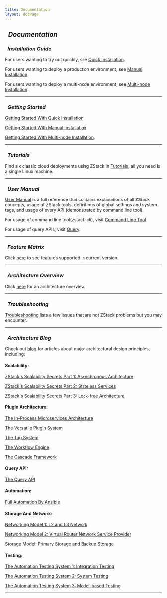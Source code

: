 ```yaml
---
title: Documentation
layout: docPage
---
```


<h2>
<i class="fa fa-university">&nbsp; Documentation</i>
</h2>

<h3><i class="fa fa-cogs">&nbsp; Installation Guide</i></h3>

For users wanting to try out quickly, see [Quick Installation](../installation/index.html).

For users wanting to deploy a production environment, see [Manual Installation](../installation/manual.html).

For users wanting to deploy a multi-node environment, see [Multi-node Installation](../installation/multi-node.html).

<hr>

<h3><i class="fa fa-book">&nbsp; Getting Started</i></h3>

[Getting Started With Quick Installation](getstart-quick.html).

[Getting Started With Manual Installation](getstart-manual.html).

[Getting Started With Multi-node Installation](getstart-multi.html).

<hr>

<h3><i class="fa fa-archive">&nbsp; Tutorials</i></h3>

Find six classic cloud deployments using ZStack in [Tutorials](../tutorials), all you need is a single Linux machine.

<hr>

<h3><i class="fa fa-user">&nbsp; User Manual</i></h3>

[User Manual](http://zstackdoc.readthedocs.org/en/latest/) is a full reference that contains explanations of all ZStack concepts,
usage of ZStack tools, definitions of global settings and system tags, and usage of every API (demonstrated by command line tool).

For usage of command line tool(zstack-cli), visit [Command Line Tool](http://zstackdoc.readthedocs.org/en/latest/userManual/cli.html).

For usage of query APIs, visit [Query](http://zstackdoc.readthedocs.org/en/latest/userManual/query.html).

<hr>

<h3><i class="fa fa-building-o">&nbsp; Feature Matrix</i></h3>

Click [here](features-matrix.html) to see features supported in current version.

<hr>

<h3><i class="fa fa-cube">&nbsp; Architecture Overview</i></h3>

Click [here](https://docs.google.com/presentation/d/1mslQwl373-pZKuzZEbIIPd1mHG2ythI3RoyCVKRSeS8/edit#slide=id.g62dc262c2_18) for an architecture overview.

<hr>

<h3><i class="fa fa-exclamation-triangle">&nbsp; Troubleshooting</i></h3>

[Troubleshooting](troubles/index.html) lists a few issues that are not ZStack problems but you may encounter.

<hr>

<h3><i class="fa fa-pencil">&nbsp; Architecture Blog</i></h3>

Check out [blog](../blog/) for articles about major architectural design principles, including:

#### Scalability:

[ZStack's Scalability Secrets Part 1: Asynchronous Architecture](../blog/asynchronous-architecture.html)

[ZStack's Scalability Secrets Part 2: Stateless Services](../blog/stateless-clustering.html)

[ZStack's Scalability Secrets Part 3: Lock-free Architecture](../blog/lock-free.html)

#### Plugin Architecture:

[The In-Process Microservices Architecture](../blog/microservices.html)

[The Versatile Plugin System](../blog/plugin.html)

[The Tag System](../blog/tag.html)

[The Workflow Engine](../blog/workflow.html)

[The Cascade Framework](../blog/cascade.html)

#### Query API:

[The Query API](../blog/query.html)

#### Automation:

[Full Automation By Ansible](../blog/ansible.html)

#### Storage And Network:

[Networking Model 1: L2 and L3 Network](../blog/network-l2.html)

[Networking Model 2: Virtual Router Network Service Provider](../blog/virtual-router.html)

[Storage Model: Primary Storage and Backup Storage](../blog/storage.html)

#### Testing:

[The Automation Testing System 1: Integration Testing](../blog/integration-testing.html)

[The Automation Testing System 2: System Testing](../blog/system-testing.html)

[The Automation Testing System 3: Model-based Testing](../blog/model-based-testing.html)

<hr>


